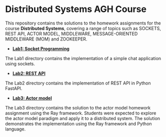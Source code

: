 # Distributed Systems AGH Course

This repository contains the solutions to the homework assignments for the course **Distributed Systems**, covering a range of topics such as SOCKETS, REST API, ACTOR MODEL, MIDDLEWARE, MESSAGE-ORIENTED MIDDLEWARE (MOM) and ZOOKEEPER.

- [**Lab1: Socket Programming**](./lab1_SOCKETS/)

The Lab1 directory contains the implementation of a simple chat application using sockets.  

- [**Lab2: REST API**](./lab2_REST_API/)

The Lab2 directory contains the implementation of REST API in Python FastAPI.

- [**Lab3: Actor model**](./lab3_RAY/)

The Lab3 directory contains the solution to the actor model homework assignment using the Ray framework. Students were expected to explore the actor model paradigm and apply it to a distributed system. The solution demonstrates the implementation using the Ray framework and Python language. 